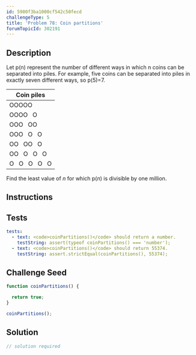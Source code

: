 ```yaml
---
id: 5900f3ba1000cf542c50fecd
challengeType: 5
title: 'Problem 78: Coin partitions'
forumTopicId: 302191
---
```


## Description
<section id='description'>

Let p(n) represent the number of different ways in which n coins can be separated into piles. For example, five coins can be separated into piles in exactly seven different ways, so p(5)=7.

<div style='text-align: center;'>

  |Coin piles|
  |--- |
  |OOOOO|
  |OOOO   O|
  |OOO   OO|
  |OOO   O   O|
  |OO   OO   O|
  |OO   O   O   O|
  |O   O   O   O   O|

</div>

Find the least value of <var>n</var> for which p(<var>n</var>) is divisible by one million.

</section>

## Instructions
<section id='instructions'>

</section>

## Tests
<section id='tests'>

```yml
tests:
  - text: <code>coinPartitions()</code> should return a number.
    testString: assert(typeof coinPartitions() === 'number');
  - text: <code>coinPartitions()</code> should return 55374.
    testString: assert.strictEqual(coinPartitions(), 55374);

```

</section>

## Challenge Seed
<section id='challengeSeed'>

<div id='js-seed'>

```js
function coinPartitions() {

  return true;
}

coinPartitions();
```

</div>



</section>

## Solution
<section id='solution'>

```js
// solution required
```

</section>
